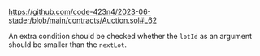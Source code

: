 https://github.com/code-423n4/2023-06-stader/blob/main/contracts/Auction.sol#L62

An extra condition should be checked whether the `lotId` as an argument should be smaller than the `nextLot`.